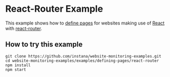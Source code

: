 # React-Router Example

This example shows how to [define pages](https://docs.instana.io/products/website_monitoring/api/#page) for websites
making use of [React](https://reactjs.org/) with [react-router](https://reacttraining.com/react-router/).

## How to try this example

```
git clone https://github.com/instana/website-monitoring-examples.git
cd website-monitoring-examples/examples/defining-pages/react-router
npm install
npm start
```
